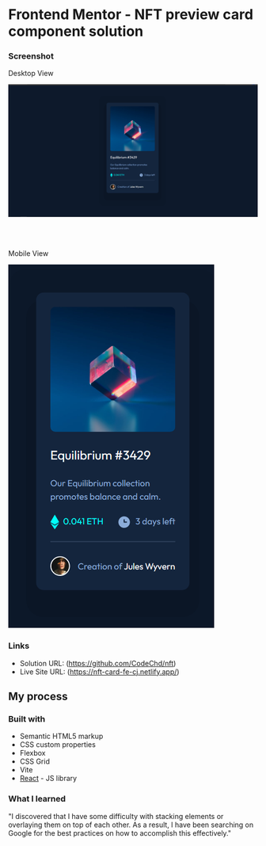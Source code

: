 # Frontend Mentor - NFT preview card component solution

### Screenshot

</h2>Desktop View</h2>

![](./public/images/nft-desktop.png)

<br><br>

</h2>Mobile View</h2>

![](./public/images/nft-Mobile.png)

### Links

- Solution URL: (https://github.com/CodeChd/nft)
- Live Site URL: (https://nft-card-fe-cj.netlify.app/)

## My process

### Built with

- Semantic HTML5 markup
- CSS custom properties
- Flexbox
- CSS Grid
- Vite
- [React](https://reactjs.org/) - JS library


### What I learned

"I discovered that I have some difficulty with stacking elements or overlaying them on top of each other. As a result, I have been searching on Google for the best practices on how to accomplish this effectively."
